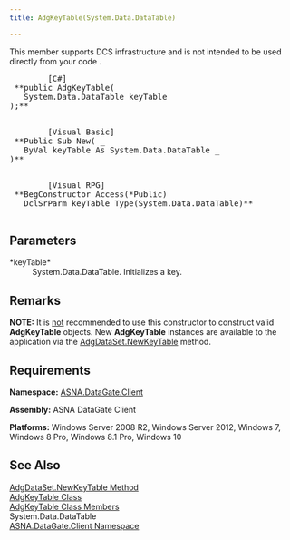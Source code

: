 ```yaml
---
title: AdgKeyTable(System.Data.DataTable)

---
```


This member supports DCS infrastructure and is not intended to be used directly from your code .
<pre>
        <span class="lang">[C#]
</span> **public AdgKeyTable(
   System.Data.DataTable keyTable
);** 
      </pre>
<pre>
        <span class="lang">[Visual Basic] </span>
 **Public Sub New( _
   ByVal keyTable As System.Data.DataTable _
)** 
      </pre>
<pre class="prettyprint">
        <span class="lang">[Visual RPG]</span>
 **BegConstructor Access(*Public)
   DclSrParm keyTable Type(System.Data.DataTable)** 
      </pre>

## Parameters

<dl>
        <dt>
 *keyTable* 
        </dt>
        <dd>System.Data.DataTable. 
						Initializes a key.
					</dd>
</dl>

## Remarks

**NOTE:** It is <u>not</u> recommended to use this constructor to construct valid **AdgKeyTable** objects. New **AdgKeyTable** instances are available to the application via the [ AdgDataSet.NewKeyTable](adg-dataset-class-new-key-table-methods.html) method. 
## Requirements

**Namespace:** [ASNA.DataGate.Client](datagate-client-namespace.html) 

**Assembly:** ASNA DataGate Client

**Platforms:** Windows Server 2008 R2, Windows Server 2012, Windows 7, Windows 8 Pro, Windows 8.1 Pro, Windows 10
## See Also


[AdgDataSet.NewKeyTable Method](adg-dataset-class-new-key-table-methods.html)
      <br />
[AdgKeyTable Class](adg-key-table-class.html)
      <br />
[AdgKeyTable Class Members](adg-key-table-members.html)
      <br />System.Data.DataTable
      <br />[ASNA.DataGate.Client Namespace](datagate-client-namespace.html)

